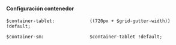 #### Configuración contenedor

```
$container-tablet:             ((720px + $grid-gutter-width)) !default;

$container-sm:                 $container-tablet !default;
```